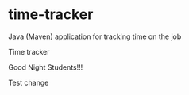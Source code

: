 # time-tracker
Java (Maven) application for tracking time on the job

Time tracker

Good Night Students!!!

Test change
